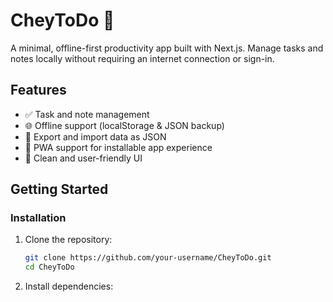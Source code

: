 # CheyToDo 📝  
A minimal, offline-first productivity app built with Next.js. Manage tasks and notes locally without requiring an internet connection or sign-in.

## Features
- ✅ Task and note management
- 🌐 Offline support (localStorage & JSON backup)
- 📂 Export and import data as JSON
- 📱 PWA support for installable app experience
- 🎨 Clean and user-friendly UI

## Getting Started
### Installation
1. Clone the repository:
   ```bash
   git clone https://github.com/your-username/CheyToDo.git
   cd CheyToDo
2. Install dependencies:
    ```npm install
```
